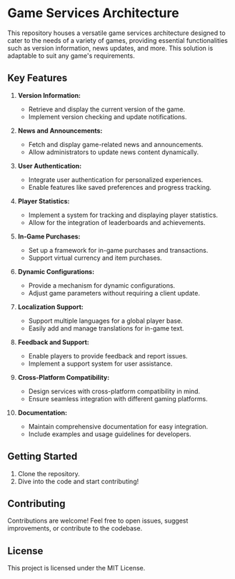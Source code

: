 # Game Services Architecture

This repository houses a versatile game services architecture designed to cater to the needs of a variety of games, providing essential functionalities such as version information, news updates, and more. This solution is adaptable to suit any game's requirements.

## Key Features

1. **Version Information:**
   - Retrieve and display the current version of the game.
   - Implement version checking and update notifications.

2. **News and Announcements:**
   - Fetch and display game-related news and announcements.
   - Allow administrators to update news content dynamically.

3. **User Authentication:**
   - Integrate user authentication for personalized experiences.
   - Enable features like saved preferences and progress tracking.

4. **Player Statistics:**
   - Implement a system for tracking and displaying player statistics.
   - Allow for the integration of leaderboards and achievements.

5. **In-Game Purchases:**
   - Set up a framework for in-game purchases and transactions.
   - Support virtual currency and item purchases.

6. **Dynamic Configurations:**
   - Provide a mechanism for dynamic configurations.
   - Adjust game parameters without requiring a client update.

7. **Localization Support:**
   - Support multiple languages for a global player base.
   - Easily add and manage translations for in-game text.

8. **Feedback and Support:**
   - Enable players to provide feedback and report issues.
   - Implement a support system for user assistance.

9. **Cross-Platform Compatibility:**
   - Design services with cross-platform compatibility in mind.
   - Ensure seamless integration with different gaming platforms.

10. **Documentation:**
    - Maintain comprehensive documentation for easy integration.
    - Include examples and usage guidelines for developers.

## Getting Started

1. Clone the repository.
2. Dive into the code and start contributing!

## Contributing

Contributions are welcome! Feel free to open issues, suggest improvements, or contribute to the codebase.

## License

This project is licensed under the MIT License.